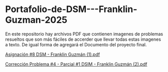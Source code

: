 # Portafolio-de-DSM---Franklin-Guzman-2025
En este repositorio hay archivos PDF que contienen imagenes de problemas resueltos que son más fáciles de accerder que llevar todas estas imagenes a texto.
De igual forma de agregará el Documento del proyecto final.

[Asignación #8 DSM - Franklin Guzmán  (1).pdf](https://github.com/user-attachments/files/21541245/Asignacion.8.DSM.-.Franklin.Guzman.1.pdf)

[Corrección Problema #4 - Parcial #1 DSIM - Franklin Guzmán  (2).pdf](https://github.com/user-attachments/files/21541655/Correccion.Problema.4.-.Parcial.1.DSIM.-.Franklin.Guzman.2.pdf)
